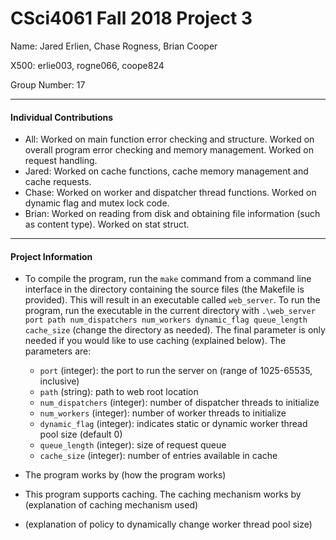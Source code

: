 CSci4061 Fall 2018 Project 3
============================
Name: Jared Erlien, Chase Rogness, Brian Cooper

X500: erlie003, rogne066, coope824

Group Number: 17
___
#### Individual Contributions
- All: Worked on main function error checking and structure. Worked on overall program error checking and memory management. Worked on request handling.
- Jared: Worked on cache functions, cache memory management and cache requests.
- Chase: Worked on worker and dispatcher thread functions. Worked on dynamic flag and mutex lock code.
- Brian: Worked on reading from disk and obtaining file information (such as content type). Worked on stat struct.
___
#### Project Information
- To compile the program, run the `make` command from a command line interface in the directory containing the source files (the Makefile is provided). This will result in an executable called `web_server`.
To run the program, run the executable in the current directory with `.\web_server port path num_dispatchers num_workers dynamic_flag queue_length cache_size` (change the directory as needed). The final parameter is only needed if you would like to use caching (explained below). The parameters are:

  - `port` (integer): the port to run the server on (range of 1025-65535, inclusive)
  - `path` (string): path to web root location
  - `num_dispatchers` (integer): number of dispatcher threads to initialize
  - `num_workers` (integer): number of worker threads to initialize
  - `dynamic_flag` (integer): indicates static or dynamic worker thread pool size (default 0)
  - `queue_length` (integer): size of request queue
  - `cache_size` (integer): number of entries available in cache


- The program works by (how the program works)
- This program supports caching. The caching mechanism works by (explanation of caching mechanism used)
- (explanation of policy to dynamically change worker thread pool size)
